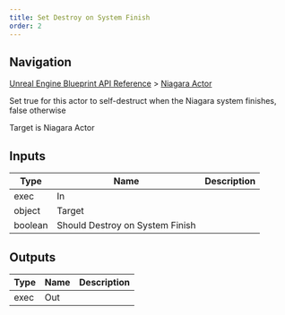 ```yaml
---
title: Set Destroy on System Finish
order: 2
---
```

## Navigation

[Unreal Engine Blueprint API Reference](https://dev.epicgames.com/documentation/en-us/unreal-engine/BlueprintAPI) > [Niagara Actor](https://dev.epicgames.com/documentation/en-us/unreal-engine/BlueprintAPI/NiagaraActor)

Set true for this actor to self-destruct when the Niagara system finishes, false otherwise

Target is Niagara Actor

## Inputs

| Type | Name | Description |
| --- | --- | --- |
| exec | In |  |
| object | Target |  |
| boolean | Should Destroy on System Finish |  |

## Outputs

| Type | Name | Description |
| --- | --- | --- |
| exec | Out |  |
